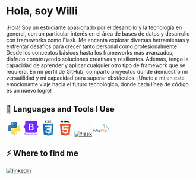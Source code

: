 <h1>Hola, soy Willi</h1>
<p>¡Hola! Soy un estudiante apasionado por el desarrollo y la tecnología en general, con un particular interés en el área de bases de datos y desarrollo con frameworks como Flask. Me encanta explorar diversas herramientas y enfrentar desafíos para crecer tanto personal como profesionalmente. Desde los conceptos básicos hasta los frameworks más avanzados, disfruto construyendo soluciones creativas y resilientes. Además, tengo la capacidad de aprender y aplicar cualquier otro tipo de framework que se requiera. En mi perfil de GitHub, comparto proyectos donde demuestro mi versatilidad y mi capacidad para superar obstáculos. ¡Únete a mí en este emocionante viaje hacia el futuro tecnológico, donde cada línea de código es un nuevo logro!</p>

<h2>🚀 Languages and Tools I Use</h2>
<p>
  <a href="https://www.python.org" target="_blank" style="display: inline-block;">
    <img src="https://raw.githubusercontent.com/devicons/devicon/master/icons/python/python-original.svg" alt="python" width="42" height="42" />
  </a>
  <a href="https://getbootstrap.com" target="_blank" style="display: inline-block;">
    <img src="https://raw.githubusercontent.com/devicons/devicon/master/icons/bootstrap/bootstrap-plain-wordmark.svg" alt="bootstrap" width="42" height="42" />
  </a>
  <a href="https://developer.mozilla.org/en-US/docs/Web/CSS" target="_blank" style="display: inline-block;">
    <img src="https://raw.githubusercontent.com/devicons/devicon/master/icons/css3/css3-original-wordmark.svg" alt="css3" width="42" height="42" />
  </a>
  <a href="https://developer.mozilla.org/en-US/docs/Web/HTML" target="_blank" style="display: inline-block;">
    <img src="https://raw.githubusercontent.com/devicons/devicon/master/icons/html5/html5-original-wordmark.svg" alt="html5" width="42" height="42" />
  </a>
  <a href="https://flask.palletsprojects.com" target="_blank" style="display: inline-block;">
    <img src="https://www.vectorlogo.zone/logos/pocoo_flask/pocoo_flask-icon.svg" alt="flask" width="42" height="42" />
  </a>
  <a href="https://www.mysql.com" target="_blank" style="display: inline-block;">
    <img src="https://raw.githubusercontent.com/devicons/devicon/master/icons/mysql/mysql-original-wordmark.svg" alt="mysql" width="42" height="42" />
  </a>
</p>

<h2>⚡️ Where to find me</h2>
<p>
  <a href="https://www.linkedin.com/in/willi-roquel-b4112626a" target="_blank" style="display: inline-block;">
    <img src="https://img.shields.io/badge/linkedin-logo?style=for-the-badge&logo=linkedin&logoColor=white&color=%230a77b6" alt="linkedin" />
  </a>
</p>



